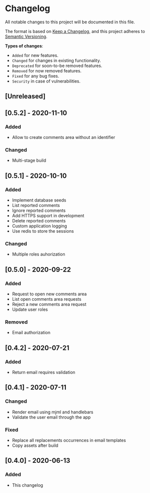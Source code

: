 # Changelog

All notable changes to this project will be documented in this file.

The format is based on [Keep a Changelog](https://keepachangelog.com/en/1.0.0/),
and this project adheres to [Semantic Versioning](https://semver.org/spec/v2.0.0.html).

**Types of changes**:

- `Added` for new features.
- `Changed` for changes in existing functionality.
- `Deprecated` for soon-to-be removed features.
- `Removed` for now removed features.
- `Fixed` for any bug fixes.
- `Security` in case of vulnerabilities.

## [Unreleased]

## [0.5.2] - 2020-11-10

### Added

- Allow to create comments area without an identifier

### Changed

- Multi-stage build

## [0.5.1] - 2020-10-10

### Added

- Implement database seeds
- List reported comments
- Ignore reported comments
- Add HTTPS support in development
- Delete reported comments
- Custom application logging
- Use redis to store the sessions

### Changed

- Multiple roles auhorization

## [0.5.0] - 2020-09-22

### Added

- Request to open new comments area
- List open comments area requests
- Reject a new comments area request
- Update user roles

### Removed

- Email authorization

## [0.4.2] - 2020-07-21

### Added

- Return email requires validation

## [0.4.1] - 2020-07-11

### Changed

- Render email using mjml and handlebars
- Validate the user email through the app

### Fixed

- Replace all replacements occurrences in email templates
- Copy assets after build

## [0.4.0] - 2020-06-13

### Added

- This changelog
